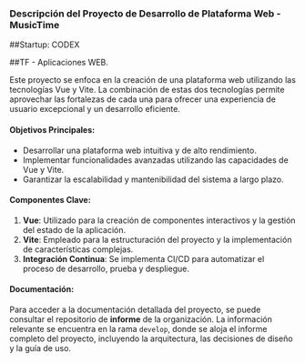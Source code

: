 ### Descripción del Proyecto de Desarrollo de Plataforma Web - MusicTime

##Startup: CODEX

##TF - Aplicaciones WEB.

Este proyecto se enfoca en la creación de una plataforma web utilizando las tecnologías Vue y Vite. La combinación de estas dos tecnologías permite aprovechar las fortalezas de cada una para ofrecer una experiencia de usuario excepcional y un desarrollo eficiente.

#### Objetivos Principales:
- Desarrollar una plataforma web intuitiva y de alto rendimiento.
- Implementar funcionalidades avanzadas utilizando las capacidades de Vue y Vite.
- Garantizar la escalabilidad y mantenibilidad del sistema a largo plazo.

#### Componentes Clave:
1. **Vue**: Utilizado para la creación de componentes interactivos y la gestión del estado de la aplicación.
2. **Vite**: Empleado para la estructuración del proyecto y la implementación de características complejas.
3. **Integración Continua**: Se implementa CI/CD para automatizar el proceso de desarrollo, prueba y despliegue.

#### Documentación:
Para acceder a la documentación detallada del proyecto, se puede consultar el repositorio de **informe** de la organización. La información relevante se encuentra en la rama `develop`, donde se aloja el informe completo del proyecto, incluyendo la arquitectura, las decisiones de diseño y la guía de uso.
